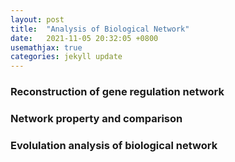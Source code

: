 ```yaml
---
layout: post
title:  "Analysis of Biological Network"
date:   2021-11-05 20:32:05 +0800
usemathjax: true
categories: jekyll update
---
```


### Reconstruction of gene regulation network


### Network property and comparison


### Evolulation analysis of biological network